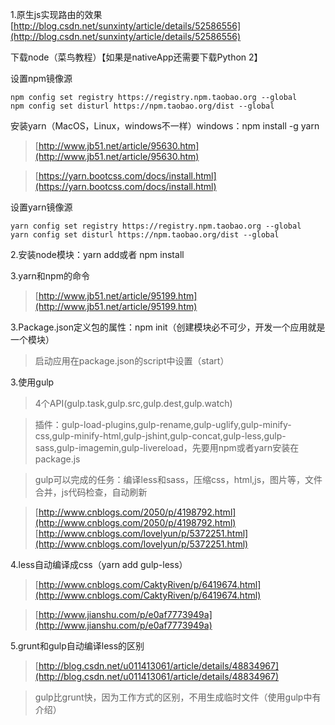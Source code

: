 1.原生js实现路由的效果
[http://blog.csdn.net/sunxinty/article/details/52586556](http://blog.csdn.net/sunxinty/article/details/52586556)

下载node（菜鸟教程）【如果是nativeApp还需要下载Python 2】

设置npm镜像源

    npm config set registry https://registry.npm.taobao.org --global
    npm config set disturl https://npm.taobao.org/dist --global

安装yarn（MacOS，Linux，windows不一样）windows：npm install -g yarn 
> [http://www.jb51.net/article/95630.htm](http://www.jb51.net/article/95630.htm)

> [https://yarn.bootcss.com/docs/install.html](https://yarn.bootcss.com/docs/install.html)

设置yarn镜像源

    yarn config set registry https://registry.npm.taobao.org --global
    yarn config set disturl https://npm.taobao.org/dist --global

2.安装node模块：yarn add或者 npm install

3.yarn和npm的命令
> [http://www.jb51.net/article/95199.htm](http://www.jb51.net/article/95199.htm)

3.Package.json定义包的属性：npm init（创建模块必不可少，开发一个应用就是一个模块）
> 启动应用在package.json的script中设置（start）

3.使用gulp
> 4个API(gulp.task,gulp.src,gulp.dest,gulp.watch)

> 插件：gulp-load-plugins,gulp-rename,gulp-uglify,gulp-minify-css,gulp-minify-html,gulp-jshint,gulp-concat,gulp-less,gulp-sass,gulp-imagemin,gulp-livereload，先要用npm或者yarn安装在package.js

> gulp可以完成的任务：编译less和sass，压缩css，html,js，图片等，文件合并，js代码检查，自动刷新

> [http://www.cnblogs.com/2050/p/4198792.html](http://www.cnblogs.com/2050/p/4198792.html)
> [http://www.cnblogs.com/lovelyun/p/5372251.html](http://www.cnblogs.com/lovelyun/p/5372251.html)

4.less自动编译成css（yarn add gulp-less）


> [http://www.cnblogs.com/CaktyRiven/p/6419674.html](http://www.cnblogs.com/CaktyRiven/p/6419674.html)

> [http://www.jianshu.com/p/e0af7773949a](http://www.jianshu.com/p/e0af7773949a)

5.grunt和gulp自动编译less的区别
> [http://blog.csdn.net/u011413061/article/details/48834967](http://blog.csdn.net/u011413061/article/details/48834967)

> gulp比grunt快，因为工作方式的区别，不用生成临时文件（使用gulp中有介绍）
